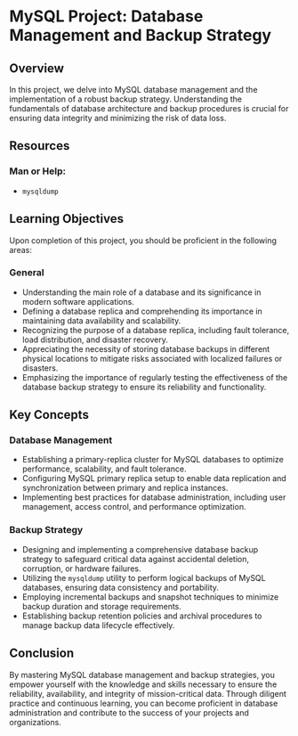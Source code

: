# MySQL Project: Database Management and Backup Strategy

## Overview

In this project, we delve into MySQL database management and the implementation of a robust backup strategy. Understanding the fundamentals of database architecture and backup procedures is crucial for ensuring data integrity and minimizing the risk of data loss.

## Resources

### Man or Help:
- `mysqldump`

## Learning Objectives

Upon completion of this project, you should be proficient in the following areas:

### General
- Understanding the main role of a database and its significance in modern software applications.
- Defining a database replica and comprehending its importance in maintaining data availability and scalability.
- Recognizing the purpose of a database replica, including fault tolerance, load distribution, and disaster recovery.
- Appreciating the necessity of storing database backups in different physical locations to mitigate risks associated with localized failures or disasters.
- Emphasizing the importance of regularly testing the effectiveness of the database backup strategy to ensure its reliability and functionality.

## Key Concepts

### Database Management
- Establishing a primary-replica cluster for MySQL databases to optimize performance, scalability, and fault tolerance.
- Configuring MySQL primary replica setup to enable data replication and synchronization between primary and replica instances.
- Implementing best practices for database administration, including user management, access control, and performance optimization.

### Backup Strategy
- Designing and implementing a comprehensive database backup strategy to safeguard critical data against accidental deletion, corruption, or hardware failures.
- Utilizing the `mysqldump` utility to perform logical backups of MySQL databases, ensuring data consistency and portability.
- Employing incremental backups and snapshot techniques to minimize backup duration and storage requirements.
- Establishing backup retention policies and archival procedures to manage backup data lifecycle effectively.

## Conclusion

By mastering MySQL database management and backup strategies, you empower yourself with the knowledge and skills necessary to ensure the reliability, availability, and integrity of mission-critical data. Through diligent practice and continuous learning, you can become proficient in database administration and contribute to the success of your projects and organizations.
